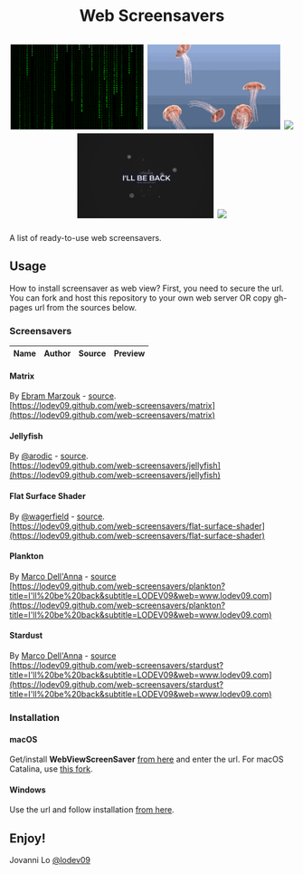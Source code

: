 <h1 align="center">
  Web Screensavers
  <br><br>
  <img src="matrix.gif" height="150px">
  <img src="jellyfish.gif" height="150px">
  <img src="flat-surface-shader.gif" height="150px">
  <img src="plankton.gif" height="150px">
  <img src="stardust.gif" height="150px">
</h1>

A list of ready-to-use web screensavers.

## Usage
How to install screensaver as web view? First, you need to secure the url. You can fork and host this repository to your own web server OR copy gh-pages url from the sources below.

### Screensavers

| Name | Author | Source | Preview |
| ---- | ------ | ------ | ------- |

#### Matrix
By [Ebram Marzouk](https://codepen.io/P3R0) - [source](https://codepen.io/P3R0/pen/MwgoKv).<br>
[https://lodev09.github.com/web-screensavers/matrix](https://lodev09.github.com/web-screensavers/matrix)

#### Jellyfish
By [@arodic](https://github.com/arodic) - [source](https://github.com/arodic/jellyfish).<br>
[https://lodev09.github.com/web-screensavers/jellyfish](https://lodev09.github.com/web-screensavers/jellyfish)

#### Flat Surface Shader
By [@wagerfield](https://github.com/wagerfield) - [source](https://github.com/wagerfield/flat-surface-shader).<br>
[https://lodev09.github.com/web-screensavers/flat-surface-shader](https://lodev09.github.com/web-screensavers/flat-surface-shader)

#### Plankton
By [Marco Dell'Anna](https://codepen.io/plasm) - [source](https://codepen.io/plasm/pen/YVKZgd)<br>
[https://lodev09.github.com/web-screensavers/plankton?title=I'll%20be%20back&subtitle=LODEV09&web=www.lodev09.com](https://lodev09.github.com/web-screensavers/plankton?title=I'll%20be%20back&subtitle=LODEV09&web=www.lodev09.com)

#### Stardust
By [Marco Dell'Anna](https://codepen.io/plasm) - [source](https://codepen.io/plasm/pen/eyKzgG)<br>
[https://lodev09.github.com/web-screensavers/stardust?title=I'll%20be%20back&subtitle=LODEV09&web=www.lodev09.com](https://lodev09.github.com/web-screensavers/stardust?title=I'll%20be%20back&subtitle=LODEV09&web=www.lodev09.com)

### Installation

#### macOS
Get/install **WebViewScreenSaver** [from here](https://github.com/liquidx/webviewscreensaver) and enter the url. For macOS Catalina, use [this fork](https://github.com/agologan/webviewscreensaver).

#### Windows
Use the url and follow installation [from here](https://github.com/cwc/web-page-screensaver).

## Enjoy!
Jovanni Lo [@lodev09](https://twitter.com/lodev09)
